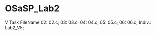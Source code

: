 # OSaSP_Lab2
V
Task    FileName
02:      02.c;
03:      03.c;
04:      04.c;
05:      05.c;
06:      06.c;
Indiv.:  Lab2_V5;
